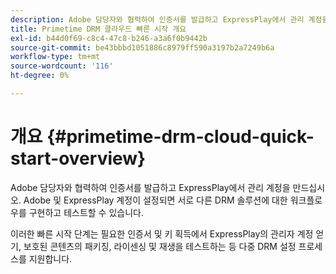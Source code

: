 ```yaml
---
description: Adobe 담당자와 협력하여 인증서를 발급하고 ExpressPlay에서 관리 계정을 만드십시오. Adobe 및 ExpressPlay 계정이 설정되면 서로 다른 DRM 솔루션에 대한 워크플로우를 구현하고 테스트할 수 있습니다.
title: Primetime DRM 클라우드 빠른 시작 개요
exl-id: b44d0f69-c8c4-47c8-b246-a3a6f0b9442b
source-git-commit: be43bbbd1051886c8979ff590a3197b2a7249b6a
workflow-type: tm+mt
source-wordcount: '116'
ht-degree: 0%

---
```


# 개요 {#primetime-drm-cloud-quick-start-overview}

Adobe 담당자와 협력하여 인증서를 발급하고 ExpressPlay에서 관리 계정을 만드십시오. Adobe 및 ExpressPlay 계정이 설정되면 서로 다른 DRM 솔루션에 대한 워크플로우를 구현하고 테스트할 수 있습니다.

이러한 빠른 시작 단계는 필요한 인증서 및 키 획득에서 ExpressPlay의 관리자 계정 얻기, 보호된 콘텐츠의 패키징, 라이센싱 및 재생을 테스트하는 등 다중 DRM 설정 프로세스를 지원합니다.

